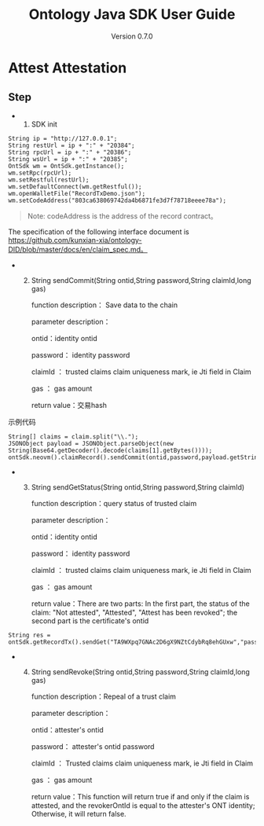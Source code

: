 <h1 align="center"> Ontology Java SDK User Guide </h1>
<p align="center" class="version">Version 0.7.0 </p>

# Attest Attestation

## Step


* 1. SDK init


```
String ip = "http://127.0.0.1";
String restUrl = ip + ":" + "20384";
String rpcUrl = ip + ":" + "20386";
String wsUrl = ip + ":" + "20385";
OntSdk wm = OntSdk.getInstance();
wm.setRpc(rpcUrl);
wm.setRestful(restUrl);
wm.setDefaultConnect(wm.getRestful());
wm.openWalletFile("RecordTxDemo.json");
wm.setCodeAddress("803ca638069742da4b6871fe3d7f78718eeee78a");
```

> Note: codeAddress is the address of the record contract。


The specification of the following interface document is https://github.com/kunxian-xia/ontology-DID/blob/master/docs/en/claim_spec.md。

* 2. String sendCommit(String ontid,String password,String claimId,long gas)

        function description： Save data to the chain

        parameter description：

        ontid：identity ontid

        password： identity password

        claimId ： trusted claims claim uniqueness mark, ie Jti field in Claim

        gas ： gas amount

        return value：交易hash


示例代码

```
String[] claims = claim.split("\\.");
JSONObject payload = JSONObject.parseObject(new String(Base64.getDecoder().decode(claims[1].getBytes())));
ontSdk.neovm().claimRecord().sendCommit(ontid,password,payload.getString("jti"),0)
```

* 3. String sendGetStatus(String ontid,String password,String claimId)

        function description：query status of trusted claim

        parameter description：

        ontid：identity ontid

        password： identity password

        claimId ： trusted claims claim uniqueness mark, ie Jti field in Claim

        gas ： gas amount

        return value：There are two parts: In the first part, the status of the claim: "Not attested", "Attested", "Attest has been revoked"; the second part is the certificate's ontid



```
String res = ontSdk.getRecordTx().sendGet("TA9WXpq7GNAc2D6gX9NZtCdybRq8ehGUxw","passwordtest","key");
```


* 4. String sendRevoke(String ontid,String password,String claimId,long gas)

        function description：Repeal of a trust claim

        parameter description：

        ontid：attester's ontid

        password： attester's ontid password

        claimId ： Trusted claims claim uniqueness mark, ie Jti field in Claim

        gas ： gas amount

        return value：This function will return true if and only if the claim is attested, and the revokerOntId is equal to the attester's ONT identity; Otherwise, it will return false.